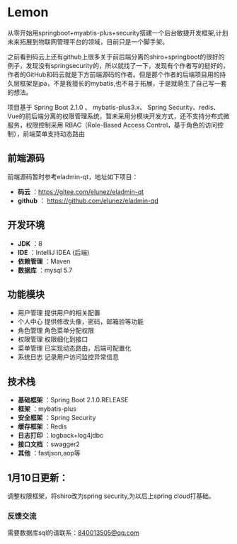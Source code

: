 # Lemon
从零开始用springboot+myabtis-plus+security搭建一个后台敏捷开发框架,计划未来拓展到物联网管理平台的领域，目前只是一个脚手架。
 
  之前看到码云上还有github上很多关于前后端分离的shiro+springboot的很好的例子，发现没有springsecurity的，所以就找了一下，发现有个作者写的挺好的，作者的GitHub和码云就是下方前端源码的作者。但是那个作者的后端项目用的持久层框架是jpa，不是我擅长的mybatis,也不易于拓展，于是就萌生了自己写一套的想法。
 
  项目基于 Spring Boot 2.1.0 、 mybatis-plus3.x、 Spring Security、redis、Vue的前后端分离的权限管理系统，暂未采用分模块开发方式，还不支持分布式微服务，权限控制采用 RBAC（Role-Based Access Control，基于角色的访问控制），前端菜单支持动态路由
 
 ## 前端源码
 前端源码暂时参考eladmin-qt，地址如下项目：
 - **码云** ：https://gitee.com/elunez/eladmin-qt
 - **github** ： https://github.com/elunez/eladmin-qd
 
 ## 开发环境
 - **JDK** ：8
 - **IDE** ：IntelliJ IDEA (后端)
 - **依赖管理** ：Maven
 - **数据库** ：mysql 5.7
 
 ## 功能模块
 - 用户管理 提供用户的相关配置
 - 个人中心 提供修改头像，密码，邮箱验等功能
 - 角色管理 角色菜单分配权限
 - 权限管理 权限细化到接口
 - 菜单管理 已实现动态路由，后端可配置化
 - 系统日志 记录用户访问监控异常信息
 
 ## 技术栈
 - **基础框架** ：Spring Boot 2.1.0.RELEASE
 - **框架** ：mybatis-plus
 - **安全框架** ：Spring Security
 - **缓存框架** ：Redis
 - **日志打印** ：logback+log4jdbc
 - **接口文档** ：swagger2
 - **其他** ：fastjson,aop等
 

 ## 1月10日更新：
 调整权限框架，将shiro改为spring security,为以后上spring cloud打基础。

### 反馈交流
需要数据库sql的请联系：840013505@qq.com

